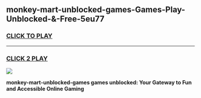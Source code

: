 
## monkey-mart-unblocked-games-Games-Play-Unblocked-&-Free-5eu77
<h3>
<a href="https://premium76.site?title=monkey-mart-unblocked-games&ref=24A">CLICK TO PLAY</a></h3>
<hr>

<h3>
<a href="https://premium76.site?title=monkey-mart-unblocked-games&ref=24A">CLICK 2 PLAY</a>
  
</h3>

<a href="https://premium76.site?title=monkey-mart-unblocked-games&ref=24A"><img src="https://clearcache.store/games.png"></a>


**monkey-mart-unblocked-games games unblocked: Your Gateway to Fun and Accessible Online Gaming**

